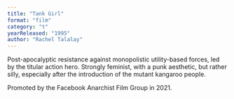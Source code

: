 ```yaml
---
title: "Tank Girl"
format: "film"
category: "t"
yearReleased: "1995"
author: "Rachel Talalay"
---
```

Post-apocalyptic resistance against monopolistic utility-based forces, led by the titular action hero. Strongly feminist, with a punk aesthetic, but rather silly, especially after the introduction of the mutant kangaroo people.

Promoted by the Facebook Anarchist Film Group in 2021.

